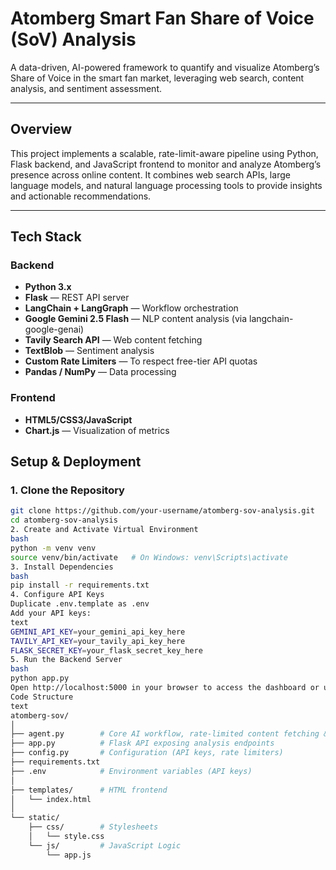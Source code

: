 # Atomberg Smart Fan Share of Voice (SoV) Analysis

A data-driven, AI-powered framework to quantify and visualize Atomberg’s Share of Voice in the smart fan market, leveraging web search, content analysis, and sentiment assessment.

---

## Overview

This project implements a scalable, rate-limit-aware pipeline using Python, Flask backend, and JavaScript frontend to monitor and analyze Atomberg’s presence across online content. It combines web search APIs, large language models, and natural language processing tools to provide insights and actionable recommendations.

---

## Tech Stack

### Backend
- **Python 3.x**
- **Flask** — REST API server
- **LangChain + LangGraph** — Workflow orchestration
- **Google Gemini 2.5 Flash** — NLP content analysis (via langchain-google-genai)
- **Tavily Search API** — Web content fetching
- **TextBlob** — Sentiment analysis
- **Custom Rate Limiters** — To respect free-tier API quotas
- **Pandas / NumPy** — Data processing

### Frontend
- **HTML5/CSS3/JavaScript**
- **Chart.js** — Visualization of metrics



## Setup & Deployment

### 1. Clone the Repository
```bash
git clone https://github.com/your-username/atomberg-sov-analysis.git
cd atomberg-sov-analysis
2. Create and Activate Virtual Environment
bash
python -m venv venv
source venv/bin/activate   # On Windows: venv\Scripts\activate
3. Install Dependencies
bash
pip install -r requirements.txt
4. Configure API Keys
Duplicate .env.template as .env
Add your API keys:
text
GEMINI_API_KEY=your_gemini_api_key_here
TAVILY_API_KEY=your_tavily_api_key_here
FLASK_SECRET_KEY=your_flask_secret_key_here
5. Run the Backend Server
bash
python app.py
Open http://localhost:5000 in your browser to access the dashboard or use API endpoints at http://localhost:5000/.
Code Structure
text
atomberg-sov/
│
├── agent.py        # Core AI workflow, rate-limited content fetching & analysis
├── app.py          # Flask API exposing analysis endpoints
├── config.py       # Configuration (API keys, rate limiters)
├── requirements.txt
├── .env            # Environment variables (API keys)
│
├── templates/      # HTML frontend
│   └── index.html
│
└── static/
    ├── css/        # Stylesheets
    │   └── style.css
    └── js/         # JavaScript Logic
        └── app.js

